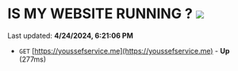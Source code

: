 # IS MY WEBSITE RUNNING ? [![](https://img.shields.io/static/v1?label=Sponsor&message=%E2%9D%A4&logo=GitHub&color=%23fe8e86)](https://github.com/sponsors/<username>)

Last updated: **4/24/2024, 6:21:06 PM**

- `GET` [https://youssefservice.me](https://youssefservice.me) - **Up** (277ms)
